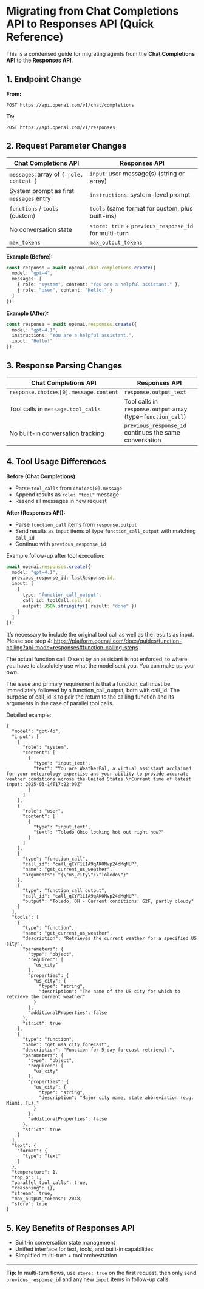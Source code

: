 # Migrating from Chat Completions API to Responses API (Quick Reference)

This is a condensed guide for migrating agents from the **Chat Completions API** to the **Responses API**.

## 1. Endpoint Change
**From:**
```
POST https://api.openai.com/v1/chat/completions
```
**To:**
```
POST https://api.openai.com/v1/responses
```

## 2. Request Parameter Changes

| Chat Completions API         | Responses API                                      |
|------------------------------|----------------------------------------------------|
| `messages`: array of `{ role, content }` | `input`: user message(s) (string or array) |
| System prompt as first `messages` entry | `instructions`: system-level prompt         |
| `functions` / `tools` (custom)         | `tools` (same format for custom, plus built-ins) |
| No conversation state            | `store: true` + `previous_response_id` for multi-turn |
| `max_tokens`                     | `max_output_tokens`                           |

**Example (Before):**
```ts
const response = await openai.chat.completions.create({
  model: "gpt-4",
  messages: [
    { role: "system", content: "You are a helpful assistant." },
    { role: "user", content: "Hello!" }
  ]
});
```

**Example (After):**
```ts
const response = await openai.responses.create({
  model: "gpt-4.1",
  instructions: "You are a helpful assistant.",
  input: "Hello!"
});
```

## 3. Response Parsing Changes

| Chat Completions API                       | Responses API                       |
|---------------------------------------------|---------------------------------------|
| `response.choices[0].message.content`       | `response.output_text`                |
| Tool calls in `message.tool_calls`          | Tool calls in `response.output` array (type=`function_call`) |
| No built-in conversation tracking           | `previous_response_id` continues the same conversation |

## 4. Tool Usage Differences

**Before (Chat Completions):**
- Parse `tool_calls` from `choices[0].message`
- Append results as `role: "tool"` message
- Resend all messages in new request

**After (Responses API):**
- Parse `function_call` items from `response.output`
- Send results as `input` items of type `function_call_output` with matching `call_id`
- Continue with `previous_response_id`

Example follow-up after tool execution:
```ts
await openai.responses.create({
  model: "gpt-4.1",
  previous_response_id: lastResponse.id,
  input: [
    {
      type: "function_call_output",
      call_id: toolCall.call_id,
      output: JSON.stringify({ result: "done" })
    }
  ]
});
```

It’s necessary to include the original tool call as well as the results as input. Please see step 4: https://platform.openai.com/docs/guides/function-calling?api-mode=responses#function-calling-steps

The actual function call ID sent by an assistant is not enforced, to where you have to absolutely use what the model sent you. You can make up your own.

The issue and primary requirement is that a function_call must be immediately followed by a function_call_output, both with call_id. The purpose of call_id is to pair the return to the calling function and its arguments in the case of parallel tool calls.

Detailed example:
```
{
  "model": "gpt-4o",
  "input": [
    {
      "role": "system",
      "content": [
        {
          "type": "input_text",
          "text": "You are WeatherPal, a virtual assistant acclaimed for your meteorology expertise and your ability to provide accurate weather conditions across the United States.\nCurrent time of latest input: 2025-03-14T17:22:00Z"
        }
      ]
    },
    {
      "role": "user",
      "content": [
        {
          "type": "input_text",
          "text": "Toledo Ohio looking hot out right now?"
        }
      ]
    },
    {
      "type": "function_call",
      "call_id": "call_qCYF1LIA9qAK0Nvp24dMqNUP",
      "name": "get_current_us_weather",
      "arguments": "{\"us_city\":\"Toledo\"}"
    },
    {
      "type": "function_call_output",
      "call_id": "call_qCYF1LIA9qAK0Nvp24dMqNUP",
      "output": "Toledo, OH - Current conditions: 62F, partly cloudy"
    }
  ],
  "tools": [
    {
      "type": "function",
      "name": "get_current_us_weather",
      "description": "Retrieves the current weather for a specified US city",
      "parameters": {
        "type": "object",
        "required": [
          "us_city"
        ],
        "properties": {
          "us_city": {
            "type": "string",
            "description": "The name of the US city for which to retrieve the current weather"
          }
        },
        "additionalProperties": false
      },
      "strict": true
    },
    {
      "type": "function",
      "name": "get_usa_city_forecast",
      "description": "Function for 5-day forecast retrieval.",
      "parameters": {
        "type": "object",
        "required": [
          "us_city"
        ],
        "properties": {
          "us_city": {
            "type": "string",
            "description": "Major city name, state abbreviation (e.g. Miami, FL)."
          }
        },
        "additionalProperties": false
      },
      "strict": true
    }
  ],
  "text": {
    "format": {
      "type": "text"
    }
  },
  "temperature": 1,
  "top_p": 1,
  "parallel_tool_calls": true,
  "reasoning": {},
  "stream": true,
  "max_output_tokens": 2048,
  "store": true
}
```

## 5. Key Benefits of Responses API
- Built-in conversation state management
- Unified interface for text, tools, and built-in capabilities
- Simplified multi-turn + tool orchestration

---
**Tip:** In multi-turn flows, use `store: true` on the first request, then only send `previous_response_id` and any new `input` items in follow-up calls.
